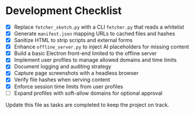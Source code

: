 # Development Checklist

- [x] Replace `fetcher_sketch.py` with a CLI `fetcher.py` that reads a whitelist
- [x] Generate `manifest.json` mapping URLs to cached files and hashes
- [x] Sanitize HTML to strip scripts and external forms
- [x] Enhance `offline_server.py` to inject AI placeholders for missing content
- [x] Build a basic Electron front-end limited to the offline server
- [x] Implement user profiles to manage allowed domains and time limits
- [x] Document logging and auditing strategy
- [x] Capture page screenshots with a headless browser
- [x] Verify file hashes when serving content
- [x] Enforce session time limits from user profiles
- [ ] Expand profiles with soft-allow domains for optional approval

Update this file as tasks are completed to keep the project on track.
